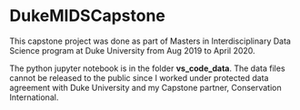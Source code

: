 # DukeMIDSCapstone

This capstone project was done as part of Masters in Interdisciplinary Data Science program at Duke University from Aug 2019 to April 2020.

The python jupyter notebook is in the folder **vs_code_data**.
The data files cannot be released to the public since I worked under protected data agreement with Duke University and my Capstone partner, Conservation International.

